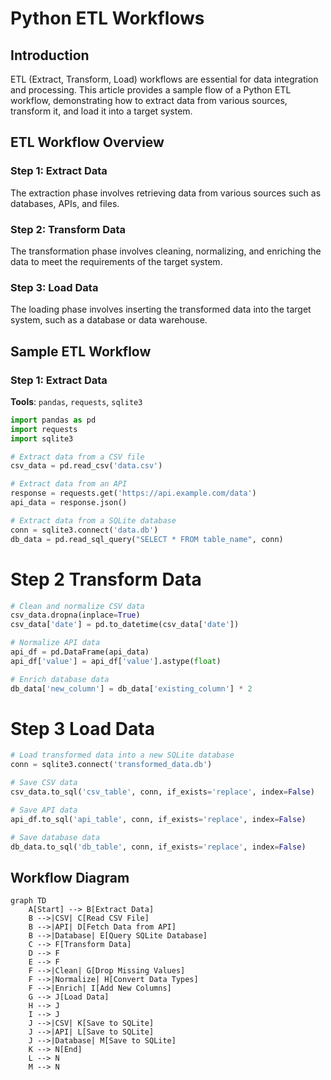 # Python ETL Workflows


## Introduction
ETL (Extract, Transform, Load) workflows are essential for data integration and processing. This article provides a sample flow of a Python ETL workflow, demonstrating how to extract data from various sources, transform it, and load it into a target system.

## ETL Workflow Overview

### Step 1: Extract Data
The extraction phase involves retrieving data from various sources such as databases, APIs, and files.

### Step 2: Transform Data
The transformation phase involves cleaning, normalizing, and enriching the data to meet the requirements of the target system.

### Step 3: Load Data
The loading phase involves inserting the transformed data into the target system, such as a database or data warehouse.

## Sample ETL Workflow

### Step 1: Extract Data

**Tools**: `pandas`, `requests`, `sqlite3`

```python
import pandas as pd
import requests
import sqlite3

# Extract data from a CSV file
csv_data = pd.read_csv('data.csv')

# Extract data from an API
response = requests.get('https://api.example.com/data')
api_data = response.json()

# Extract data from a SQLite database
conn = sqlite3.connect('data.db')
db_data = pd.read_sql_query("SELECT * FROM table_name", conn)
```

# Step 2 Transform Data

```python
# Clean and normalize CSV data
csv_data.dropna(inplace=True)
csv_data['date'] = pd.to_datetime(csv_data['date'])

# Normalize API data
api_df = pd.DataFrame(api_data)
api_df['value'] = api_df['value'].astype(float)

# Enrich database data
db_data['new_column'] = db_data['existing_column'] * 2
```

# Step 3 Load Data

```python 
# Load transformed data into a new SQLite database
conn = sqlite3.connect('transformed_data.db')

# Save CSV data
csv_data.to_sql('csv_table', conn, if_exists='replace', index=False)

# Save API data
api_df.to_sql('api_table', conn, if_exists='replace', index=False)

# Save database data
db_data.to_sql('db_table', conn, if_exists='replace', index=False)
```

## Workflow Diagram 

```mermaid
graph TD
    A[Start] --> B[Extract Data]
    B -->|CSV| C[Read CSV File]
    B -->|API| D[Fetch Data from API]
    B -->|Database| E[Query SQLite Database]
    C --> F[Transform Data]
    D --> F
    E --> F
    F -->|Clean| G[Drop Missing Values]
    F -->|Normalize| H[Convert Data Types]
    F -->|Enrich| I[Add New Columns]
    G --> J[Load Data]
    H --> J
    I --> J
    J -->|CSV| K[Save to SQLite]
    J -->|API| L[Save to SQLite]
    J -->|Database| M[Save to SQLite]
    K --> N[End]
    L --> N
    M --> N
```
